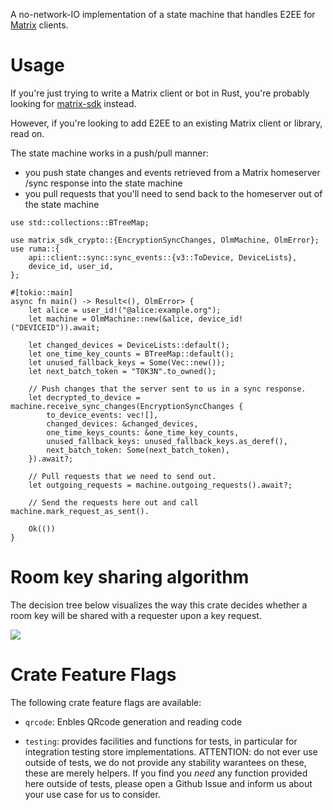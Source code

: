 A no-network-IO implementation of a state machine that handles E2EE for
[Matrix] clients.

# Usage

If you're just trying to write a Matrix client or bot in Rust, you're probably
looking for [matrix-sdk] instead.

However, if you're looking to add E2EE to an existing Matrix client or library,
read on.

The state machine works in a push/pull manner:

- you push state changes and events retrieved from a Matrix homeserver /sync
  response into the state machine
- you pull requests that you'll need to send back to the homeserver out of the
  state machine

```rust,no_run
use std::collections::BTreeMap;

use matrix_sdk_crypto::{EncryptionSyncChanges, OlmMachine, OlmError};
use ruma::{
    api::client::sync::sync_events::{v3::ToDevice, DeviceLists},
    device_id, user_id,
};

#[tokio::main]
async fn main() -> Result<(), OlmError> {
    let alice = user_id!("@alice:example.org");
    let machine = OlmMachine::new(&alice, device_id!("DEVICEID")).await;

    let changed_devices = DeviceLists::default();
    let one_time_key_counts = BTreeMap::default();
    let unused_fallback_keys = Some(Vec::new());
    let next_batch_token = "T0K3N".to_owned();

    // Push changes that the server sent to us in a sync response.
    let decrypted_to_device = machine.receive_sync_changes(EncryptionSyncChanges {
        to_device_events: vec![],
        changed_devices: &changed_devices,
        one_time_keys_counts: &one_time_key_counts,
        unused_fallback_keys: unused_fallback_keys.as_deref(),
        next_batch_token: Some(next_batch_token),
    }).await?;

    // Pull requests that we need to send out.
    let outgoing_requests = machine.outgoing_requests().await?;

    // Send the requests here out and call machine.mark_request_as_sent().

    Ok(())
}
```

[Matrix]: https://matrix.org/
[matrix-sdk]: https://github.com/matrix-org/matrix-rust-sdk/

# Room key sharing algorithm

The decision tree below visualizes the way this crate decides whether a room
key will be shared with a requester upon a key request.

![](https://raw.githubusercontent.com/matrix-org/matrix-rust-sdk/main/contrib/key-sharing-algorithm/model.png)


# Crate Feature Flags

The following crate feature flags are available:

* `qrcode`: Enbles QRcode generation and reading code

* `testing`: provides facilities and functions for tests, in particular for integration testing store implementations. ATTENTION: do not ever use outside of tests, we do not provide any stability warantees on these, these are merely helpers. If you find you _need_ any function provided here outside of tests, please open a Github Issue and inform us about your use case for us to consider.
